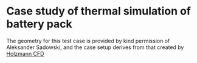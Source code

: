 # Case study of thermal simulation of battery pack

The geometry for this test case is provided by kind permission of Aleksander 
Sadowski, and the case setup derives from that created by 
[Holzmann CFD](https://holzmann-cfd.com/community/training-cases/battery-cooling)